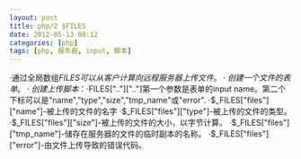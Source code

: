 ```yaml
---
layout: post
title: php/2 $FILES
date: 2012-05-13 00:12
categories: [php]
tags: [php, 服务器, input, 脚本]
---
```

·通过全局数组$FILES可以从客户计算向远程服务器上传文件。
·创建一个文件的表单。
·创建上传脚本：
·$FILES[".."][".."]第一个参数是表单的input name。第二个下标可以是"name","type","size","tmp_name"或"error".
·$_FILES["files"]["name"]-被上传的文件的名字
·$_FILES["files"]["type"]-被上传的文件的类型。
·$_FILES["files"]["size"]-被上传的文件的大小，以字节计算。
·$_FILES["files"]["tmp_name"]-储存在服务器的文件的临时副本的名称。
·$_FILES["files"]["error"]-由文件上传导致的错误代码。